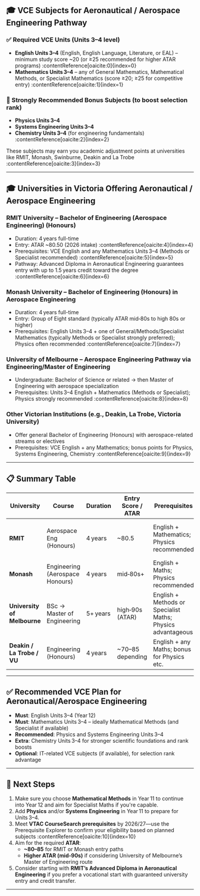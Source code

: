 ## 🎓 VCE Subjects for Aeronautical / Aerospace Engineering Pathway

### ✅ Required VCE Units (Units 3–4 level)
- **English Units 3–4** (English, English Language, Literature, or EAL) – minimum study score ~20 (or ≥25 recommended for higher ATAR programs) :contentReference[oaicite:0]{index=0}  
- **Mathematics Units 3–4** – any of General Mathematics, Mathematical Methods, or Specialist Mathematics (score ≥20; ≥25 for competitive entry) :contentReference[oaicite:1]{index=1}  

### 🧪 Strongly Recommended Bonus Subjects (to boost selection rank)
- **Physics Units 3–4**
- **Systems Engineering Units 3–4**
- **Chemistry Units 3–4** (for engineering fundamentals) :contentReference[oaicite:2]{index=2}  

These subjects may earn you academic adjustment points at universities like RMIT, Monash, Swinburne, Deakin and La Trobe :contentReference[oaicite:3]{index=3}

---

## 🎓 Universities in Victoria Offering Aeronautical / Aerospace Engineering

### **RMIT University – Bachelor of Engineering (Aerospace Engineering) (Honours)**
- Duration: 4 years full-time
- Entry: ATAR ~80.50 (2026 intake) :contentReference[oaicite:4]{index=4}
- Prerequisites: VCE English and any Mathematics Units 3–4 (Methods or Specialist recommended) :contentReference[oaicite:5]{index=5}  
- Pathway: Advanced Diploma in Aeronautical Engineering guarantees entry with up to 1.5 years credit toward the degree :contentReference[oaicite:6]{index=6}  

### **Monash University – Bachelor of Engineering (Honours) in Aerospace Engineering**
- Duration: 4 years full-time
- Entry: Group of Eight standard (typically ATAR mid‑80s to high 80s or higher)
- Prerequisites: English Units 3–4 + one of General/Methods/Specialist Mathematics (typically Methods or Specialist strongly preferred); Physics often recommended :contentReference[oaicite:7]{index=7}  

### **University of Melbourne – Aerospace Engineering Pathway via Engineering/Master of Engineering**
- Undergraduate: Bachelor of Science or related → then Master of Engineering with aerospace specialization
- Prerequisites: Units 3–4 English + Mathematics (Methods or Specialist); Physics strongly recommended :contentReference[oaicite:8]{index=8}  

### **Other Victorian Institutions (e.g., Deakin, La Trobe, Victoria University)**
- Offer general Bachelor of Engineering (Honours) with aerospace-related streams or electives
- Prerequisites: VCE English + any Mathematics; bonus points for Physics, Systems Engineering, Chemistry :contentReference[oaicite:9]{index=9}  

---

## 📋 Summary Table

| University                  | Course                          | Duration     | Entry Score / ATAR | Prerequisites                             | Pathway Options                         |
|-----------------------------|----------------------------------|--------------|---------------------|-------------------------------------------|-----------------------------------------|
| **RMIT**                    | Aerospace Eng (Honours)         | 4 years      | ~80.5               | English + Mathematics; Physics recommended | Advanced Diploma → credit toward degree |
| **Monash**                  | Engineering (Aerospace Honours) | 4 years      | mid‑80s+            | English + Maths; Physics recommended      | Direct entry into Group of Eight degree |
| **University of Melbourne** | BSc → Master of Engineering     | 5+ years     | high‑90s (ATAR)     | English + Methods or Specialist Maths; Physics advantageous | Science → M.Eng pathway                 |
| **Deakin / La Trobe / VU**  | Engineering (Honours)           | 4 years      | ~70–85 depending    | English + any Maths; bonus for Physics etc. | General engineering with electives       |

---

## ✅ Recommended VCE Plan for Aeronautical/Aerospace Engineering

- **Must**: English Units 3–4 (Year 12)
- **Must**: Mathematics Units 3–4 – ideally Mathematical Methods (and Specialist if available)
- **Recommended**: Physics and Systems Engineering Units 3–4
- **Extra**: Chemistry Units 3–4 for stronger scientific foundations and rank boosts
- **Optional**: IT-related VCE subjects (if available), for selection rank advantage

---

## 🎯 Next Steps

1. Make sure you choose **Mathematical Methods** in Year 11 to continue into Year 12 and aim for Specialist Maths if you're capable.
2. Add **Physics** and/or **Systems Engineering** in Year 11 to prepare for Units 3–4.
3. Meet **VTAC CourseSearch prerequisites** by 2026/27—use the Prerequisite Explorer to confirm your eligibility based on planned subjects :contentReference[oaicite:10]{index=10}
4. Aim for the required **ATAR**:
   - **~80–85** for RMIT or Monash entry paths
   - **Higher ATAR (mid‑90s)** if considering University of Melbourne’s Master of Engineering route
5. Consider starting with **RMIT’s Advanced Diploma in Aeronautical Engineering** if you prefer a vocational start with guaranteed university entry and credit transfer.

---
